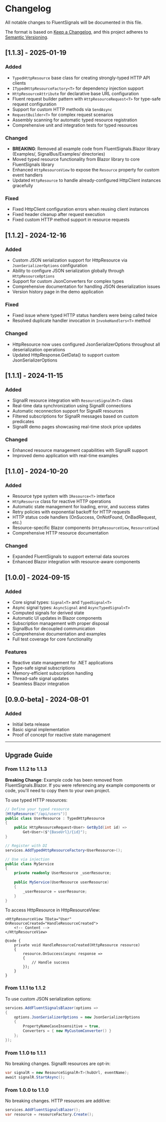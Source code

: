 # Changelog

All notable changes to FluentSignals will be documented in this file.

The format is based on [Keep a Changelog](https://keepachangelog.com/en/1.0.0/),
and this project adheres to [Semantic Versioning](https://semver.org/spec/v2.0.0.html).

## [1.1.3] - 2025-01-19

### Added
- `TypedHttpResource` base class for creating strongly-typed HTTP API clients
- `ITypedHttpResourceFactory<T>` for dependency injection support
- `HttpResourceAttribute` for declarative base URL configuration
- Fluent request builder pattern with `HttpResourceRequest<T>` for type-safe request configuration
- Support for custom HTTP methods via `SendAsync`
- `RequestBuilder<T>` for complex request scenarios
- Assembly scanning for automatic typed resource registration
- Comprehensive unit and integration tests for typed resources

### Changed
- **BREAKING**: Removed all example code from FluentSignals.Blazor library (Examples/, SignalBus/Examples/ directories)
- Moved typed resource functionality from Blazor library to core FluentSignals library
- Enhanced `HttpResourceView` to expose the `Resource` property for custom event handlers
- Updated `HttpResource` to handle already-configured HttpClient instances gracefully

### Fixed
- Fixed HttpClient configuration errors when reusing client instances
- Fixed header cleanup after request execution
- Fixed custom HTTP method support in resource requests

## [1.1.2] - 2024-12-16

### Added
- Custom JSON serialization support for HttpResource via `JsonSerializerOptions` configuration
- Ability to configure JSON serialization globally through `HttpResourceOptions`
- Support for custom JsonConverters for complex types
- Comprehensive documentation for handling JSON deserialization issues
- Version history page in the demo application

### Fixed
- Fixed issue where typed HTTP status handlers were being called twice
- Resolved duplicate handler invocation in `InvokeHandlers<T>` method

### Changed
- HttpResource now uses configured JsonSerializerOptions throughout all deserialization operations
- Updated HttpResponse.GetData<T>() to support custom JsonSerializerOptions

## [1.1.1] - 2024-11-15

### Added
- SignalR resource integration with `ResourceSignalR<T>` class
- Real-time data synchronization using SignalR connections
- Automatic reconnection support for SignalR resources
- Filtered subscriptions for SignalR messages based on custom predicates
- SignalR demo pages showcasing real-time stock price updates

### Changed
- Enhanced resource management capabilities with SignalR support
- Improved demo application with real-time examples

## [1.1.0] - 2024-10-20

### Added
- Resource type system with `IResource<T>` interface
- `HttpResource` class for reactive HTTP operations
- Automatic state management for loading, error, and success states
- Retry policies with exponential backoff for HTTP requests
- HTTP status code handlers (OnSuccess, OnNotFound, OnBadRequest, etc.)
- Resource-specific Blazor components (`HttpResourceView`, `ResourceView`)
- Comprehensive HTTP resource documentation

### Changed
- Expanded FluentSignals to support external data sources
- Enhanced Blazor integration with resource-aware components

## [1.0.0] - 2024-09-15

### Added
- Core signal types: `Signal<T>` and `TypedSignal<T>`
- Async signal types: `AsyncSignal` and `AsyncTypedSignal<T>`
- Computed signals for derived state
- Automatic UI updates in Blazor components
- Subscription management with proper disposal
- SignalBus for decoupled communication
- Comprehensive documentation and examples
- Full test coverage for core functionality

### Features
- Reactive state management for .NET applications
- Type-safe signal subscriptions
- Memory-efficient subscription handling
- Thread-safe signal updates
- Seamless Blazor integration

## [0.9.0-beta] - 2024-08-01

### Added
- Initial beta release
- Basic signal implementation
- Proof of concept for reactive state management

---

## Upgrade Guide

### From 1.1.2 to 1.1.3

**Breaking Change**: Example code has been removed from FluentSignals.Blazor. If you were referencing any example components or code, you'll need to copy them to your own project.

To use typed HTTP resources:

```csharp
// Define your typed resource
[HttpResource("/api/users")]
public class UserResource : TypedHttpResource
{
    public HttpResourceRequest<User> GetById(int id) => 
        Get<User>($"{BaseUrl}/{id}");
}

// Register with DI
services.AddTypedHttpResourceFactory<UserResource>();

// Use via injection
public class MyService
{
    private readonly UserResource _userResource;
    
    public MyService(UserResource userResource)
    {
        _userResource = userResource;
    }
}
```

To access HttpResource in HttpResourceView:

```razor
<HttpResourceView TData="User" OnResourceCreated="HandleResourceCreated">
    <!-- Content -->
</HttpResourceView>

@code {
    private void HandleResourceCreated(HttpResource resource)
    {
        resource.OnSuccess(async response => 
        {
            // Handle success
        });
    }
}
```

### From 1.1.1 to 1.1.2

To use custom JSON serialization options:

```csharp
services.AddFluentSignalsBlazor(options =>
{
    options.JsonSerializerOptions = new JsonSerializerOptions
    {
        PropertyNameCaseInsensitive = true,
        Converters = { new MyCustomConverter() }
    };
});
```

### From 1.1.0 to 1.1.1

No breaking changes. SignalR resources are opt-in:

```csharp
var signalR = new ResourceSignalR<T>(hubUrl, eventName);
await signalR.StartAsync();
```

### From 1.0.0 to 1.1.0

No breaking changes. HTTP resources are additive:

```csharp
services.AddFluentSignalsBlazor();
var resource = resourceFactory.Create();
```